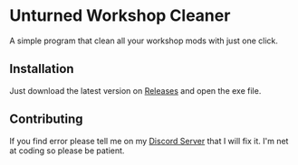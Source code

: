 # Unturned Workshop Cleaner

A simple program that clean all your workshop mods with just one click.

## Installation

Just download the latest version on [Releases](https://choosealicense.com/licenses/mit/) and open the exe file.

## Contributing
If you find error please tell me on my [Discord Server](https://discord.gg/Udvstpr) that I will fix it. I'm net at coding so please be patient.
